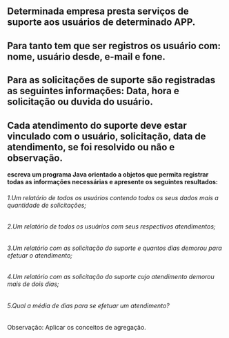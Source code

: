 ## Determinada empresa presta serviços de suporte aos usuários de determinado APP.
## Para tanto tem que ser registros os usuário com: nome, usuário desde, e-mail e fone.
## Para as solicitações de suporte são registradas as seguintes informações: Data, hora e solicitação ou duvida do usuário.
## Cada atendimento do suporte deve estar vinculado com o usuário, solicitação, data de atendimento, se foi resolvido ou não e observação.
  **escreva um programa Java orientado a objetos que permita registrar todas as informações necessárias e apresente os seguintes resultados:**
###### 1.Um relatório de todos os usuários contendo todos os seus dados mais a quantidade de solicitações;
###### 2.Um relatório de todos os usuários com seus respectivos atendimentos;
###### 3.Um relatório com as solicitação do suporte e quantos dias demorou para efetuar o atendimento;
###### 4.Um relatório com as solicitação do suporte cujo atendimento demorou mais de dois dias;
###### 5.Qual a média de dias para se efetuar um atendimento?


Observação: Aplicar os conceitos de agregação. 
